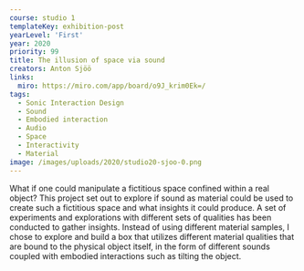 ```yaml
---
course: studio 1
templateKey: exhibition-post
yearLevel: 'First'
year: 2020
priority: 99
title: The illusion of space via sound
creators: Anton Sjöö
links: 
  miro: https://miro.com/app/board/o9J_krim0Ek=/
tags:
  - Sonic Interaction Design
  - Sound
  - Embodied interaction
  - Audio
  - Space
  - Interactivity
  - Material
image: /images/uploads/2020/studio20-sjoo-0.png
---
```


What if one could manipulate a fictitious space confined within a real object? This project set out to explore if sound as material could be used to create such a fictitious space and what insights it could produce. A set of experiments and explorations with different sets of qualities has been conducted to gather insights. Instead of using different material samples, I chose to explore and build a box that utilizes different material qualities that are bound to the physical object itself, in the form of different sounds coupled with embodied interactions such as tilting the object.
